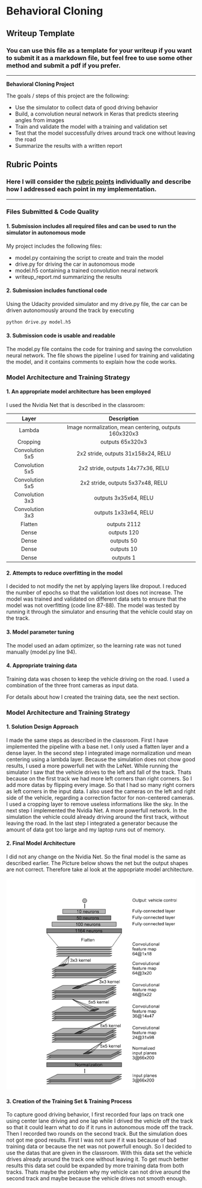 # **Behavioral Cloning** 

## Writeup Template

### You can use this file as a template for your writeup if you want to submit it as a markdown file, but feel free to use some other method and submit a pdf if you prefer.

---

**Behavioral Cloning Project**

The goals / steps of this project are the following:
* Use the simulator to collect data of good driving behavior
* Build, a convolution neural network in Keras that predicts steering angles from images
* Train and validate the model with a training and validation set
* Test that the model successfully drives around track one without leaving the road
* Summarize the results with a written report


[//]: # (Image References)

[image1]: ./examples/nvidia_model.png "Model Visualization"

## Rubric Points
### Here I will consider the [rubric points](https://review.udacity.com/#!/rubrics/432/view) individually and describe how I addressed each point in my implementation.  

---
### Files Submitted & Code Quality

#### 1. Submission includes all required files and can be used to run the simulator in autonomous mode

My project includes the following files:
* model.py containing the script to create and train the model
* drive.py for driving the car in autonomous mode
* model.h5 containing a trained convolution neural network 
* writeup_report.md summarizing the results

#### 2. Submission includes functional code
Using the Udacity provided simulator and my drive.py file, the car can be driven autonomously around the track by executing 
```sh
python drive.py model.h5
```

#### 3. Submission code is usable and readable

The model.py file contains the code for training and saving the convolution neural network. The file shows the pipeline I used for training and validating the model, and it contains comments to explain how the code works.

### Model Architecture and Training Strategy

#### 1. An appropriate model architecture has been employed

I used the Nvidia Net that is described in the classroom:

| Layer         		|     Description	        									| 
|:---------------------:|:-------------------------------------------------------------:| 
| Lambda         		| Image normalization, mean centering, outputs 160x320x3		| 
| Cropping		     	| outputs 65x320x3											 	|
| Convolution 5x5     	| 2x2 stride, outputs 31x158x24, RELU							|
| Convolution 5x5     	| 2x2 stride, outputs 14x77x36, RELU							|
| Convolution 5x5     	| 2x2 stride, outputs 5x37x48, RELU								|
| Convolution 3x3     	| outputs 3x35x64, RELU											|
| Convolution 3x3     	| outputs 1x33x64, RELU											|
| Flatten				| outputs 2112 													|
| Dense					| outputs 120													|
| Dense					| outputs 50													|
| Dense					| outputs 10													|
| Dense					| outputs 1														|


#### 2. Attempts to reduce overfitting in the model

I decided to not modify the net by applying layers like dropout.
I reduced the number of epochs so that the validation lost does not increase.
The model was trained and validated on different data sets to ensure that the model was not overfitting (code line 87-88). The model was tested by running it through the simulator and ensuring that the vehicle could stay on the track.

#### 3. Model parameter tuning

The model used an adam optimizer, so the learning rate was not tuned manually (model.py line 94).

#### 4. Appropriate training data

Training data was chosen to keep the vehicle driving on the road. I used a combination of the three front cameras as input data.

For details about how I created the training data, see the next section. 

### Model Architecture and Training Strategy

#### 1. Solution Design Approach

I made the same steps as described in the classroom.
First I have implemented the pipeline with a base net. I only used a flatten layer and a dense layer.
In the second step I integrated image normalization und mean centering using a lambda layer.
Because the simulation does not chow good results, I used a more powerfull net with the LeNet.
While running the simulator I saw that the vehicle drives to the left and fall of the track. Thats because on the first track we had more left corners than right corners. So I add more datas by flipping every image. So that I had so many right corners as left corners in the input data.
I also used the cameras on the left and right side of the vehicle, regarding a correction factor for non-centered cameras.
I used a cropping layer to remove useless informations like the sky.
In the next step I implemented the Nvidia Net. A more powerfull network.
In the simulation the vehicle could already driving around the first track, without leaving the road.
In the last step I integrated a generator because the amount of data got too large and my laptop runs out of memory.

#### 2. Final Model Architecture

I did not any change on the Nvidia Net. So the final model is the same as described earlier.
The Picture below shows the net but the output shapes are not correct. Therefore take al look at the appopriate model architecture.

![alt text][image1]

#### 3. Creation of the Training Set & Training Process

To capture good driving behavior, I first recorded four laps on track one using center lane driving and one lap while I drived the vehicle off the track so that it could learn what to do if it runs in autonomous mode off the track.
Then I recorded two rounds on the second track.
But the simulation does not got me good results. First I was not sure if it was because of bad training data or because the net was not powerfull enough. So I decided to use the datas that are given in the classroom. With this data set the vehicle drives already around the track one without leaving it.
To get much better results this data set could be expanded by more training data from both tracks. Thats maybe the problem why my vehicle can not drive around the second track and maybe because the vehicle drives not smooth enough.
